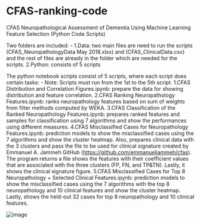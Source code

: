 # CFAS-ranking-code
CFAS Neuropathological Assessment of Dementia Using Machine Learning Feature Selection (Python Code Scripts)

Two folders are included: -
1.Data: two main files are need to run the scripts (CFAS_NeuropathologyData May 2018.xlsx) and (CFAS_ClinicalData.csv) and the rest of files are already in   		the folder which are needed for the scripts.
2.Python: consists of 5 scripts

The python notebook scripts consist of 5 scripts, where each script does certain tasks: -
Note: Scripts must run from the 1st to the 5th script.
1.CFAS Distribution and Correlation Figures.ipynb: prepare the data for showing distribution and feature correlation.
2.CFAS Ranking Neuropathology Features.ipynb: ranks neuropathology features based on sum of weights from filter methods computed by WEKA.
3.CFAS Classification of the Ranked Neuropathology Features.ipynb: prepares ranked features and samples for classification using 7 algorithms and show the performances using different measures.
4.CFAS Misclassified Cases for Neuropathology Features.ipynb: prediction models to show the misclassified cases using the 7 algorithms and show the cluster 	heatmap. Also, prepares clinical data with the 3 clusters and pass the file to be used for clinical signature created by Emmanuel A. Jammeh GitHub 		(https://github.com/emmanueljammeh/cfas). The program returns a file shows the features with their coefficient values that are associated with the three 	clusters (FP, FN, and TP&TN). Lastly, it shows the clinical signature figure.
5.CFAS Misclassified Cases for Top 8 Neuropathology + Selected Clinical Features.ipynb: prediction models to show the misclassified cases using the 7 		algorithms with the top 8 neuropathology and 10 clinical features and show the cluster heatmap. Lastly, shows the held-out 32 cases for top 8 neuropathology and 10 clinical features.

![image](https://user-images.githubusercontent.com/8477744/150014007-5487dea4-8174-4d51-80b4-b8ed5299cea9.png)
